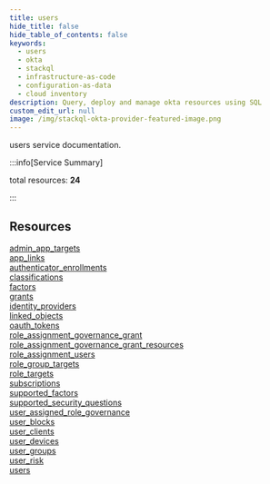 ```yaml
---
title: users
hide_title: false
hide_table_of_contents: false
keywords:
  - users
  - okta
  - stackql
  - infrastructure-as-code
  - configuration-as-data
  - cloud inventory
description: Query, deploy and manage okta resources using SQL
custom_edit_url: null
image: /img/stackql-okta-provider-featured-image.png
---
```


users service documentation.

:::info[Service Summary]

total resources: __24__  

:::

## Resources
<div class="row">
<div class="providerDocColumn">
<a href="/services/users/admin_app_targets/">admin_app_targets</a><br />
<a href="/services/users/app_links/">app_links</a><br />
<a href="/services/users/authenticator_enrollments/">authenticator_enrollments</a><br />
<a href="/services/users/classifications/">classifications</a><br />
<a href="/services/users/factors/">factors</a><br />
<a href="/services/users/grants/">grants</a><br />
<a href="/services/users/identity_providers/">identity_providers</a><br />
<a href="/services/users/linked_objects/">linked_objects</a><br />
<a href="/services/users/oauth_tokens/">oauth_tokens</a><br />
<a href="/services/users/role_assignment_governance_grant/">role_assignment_governance_grant</a><br />
<a href="/services/users/role_assignment_governance_grant_resources/">role_assignment_governance_grant_resources</a><br />
<a href="/services/users/role_assignment_users/">role_assignment_users</a>
</div>
<div class="providerDocColumn">
<a href="/services/users/role_group_targets/">role_group_targets</a><br />
<a href="/services/users/role_targets/">role_targets</a><br />
<a href="/services/users/subscriptions/">subscriptions</a><br />
<a href="/services/users/supported_factors/">supported_factors</a><br />
<a href="/services/users/supported_security_questions/">supported_security_questions</a><br />
<a href="/services/users/user_assigned_role_governance/">user_assigned_role_governance</a><br />
<a href="/services/users/user_blocks/">user_blocks</a><br />
<a href="/services/users/user_clients/">user_clients</a><br />
<a href="/services/users/user_devices/">user_devices</a><br />
<a href="/services/users/user_groups/">user_groups</a><br />
<a href="/services/users/user_risk/">user_risk</a><br />
<a href="/services/users/users/">users</a>
</div>
</div>